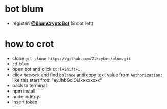 # bot blum

- register: [**@BlumCryptoBot**](https://t.me/BlumCryptoBot/app?startapp=ref_QS9ycfOdUe) (8 slot left) 


# how to crot
- clone `git clone https://github.com/Zlkcyber/blum.git`
- `cd blum`
- open bot and click `Ctrl+Shift+i`
- click `Network` and find `balance` and copy text value from `Authorization:` like this start from "eyJhbGciOiJxxxxxxxx"
- back to terminal
- npm install
- node index.js
- insert token
